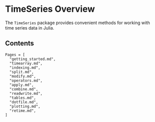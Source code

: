 # TimeSeries Overview

The `TimeSeries` package provides convenient methods for working with time
series data in Julia.

## Contents

```@contents
Pages = [
  "getting_started.md",
  "timearray.md",
  "indexing.md",
  "split.md",
  "modify.md",
  "operators.md",
  "apply.md",
  "combine.md",
  "readwrite.md",
  "tables.md",
  "dotfile.md",
  "plotting.md",
  "retime.md",
]
```
